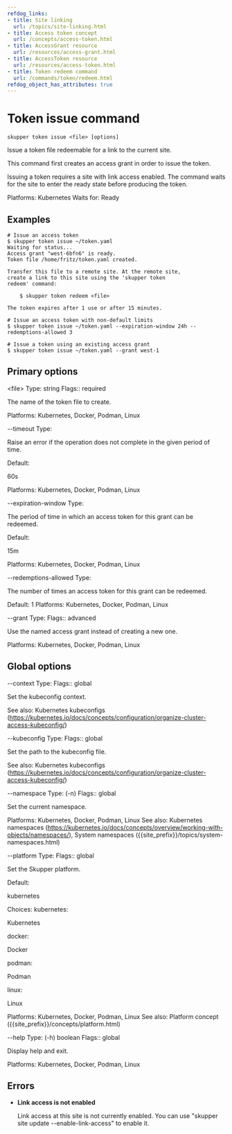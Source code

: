 ```yaml
---
refdog_links:
- title: Site linking
  url: /topics/site-linking.html
- title: Access token concept
  url: /concepts/access-token.html
- title: AccessGrant resource
  url: /resources/access-grant.html
- title: AccessToken resource
  url: /resources/access-token.html
- title: Token redeem command
  url: /commands/token/redeem.html
refdog_object_has_attributes: true
---
```


# Token issue command

```shell
skupper token issue <file> [options]
```

Issue a token file redeemable for a link to the current site.

This command first creates an access grant in order to issue
the token.

Issuing a token requires a site with link access enabled.
The command waits for the site to enter the ready state
before producing the token.

Platforms: Kubernetes
Waits for: Ready

## Examples

```console
# Issue an access token
$ skupper token issue ~/token.yaml
Waiting for status...
Access grant "west-6bfn6" is ready.
Token file /home/fritz/token.yaml created.

Transfer this file to a remote site. At the remote site,
create a link to this site using the 'skupper token
redeem' command:

    $ skupper token redeem <file>

The token expires after 1 use or after 15 minutes.

# Issue an access token with non-default limits
$ skupper token issue ~/token.yaml --expiration-window 24h --redemptions-allowed 3

# Issue a token using an existing access grant
$ skupper token issue ~/token.yaml --grant west-1
```

## Primary options

&lt;file&gt;
Type: string
Flags:: required

The name of the token file to create.

Platforms: Kubernetes, Docker, Podman, Linux

--timeout
Type: <duration>

Raise an error if the operation does not complete in the given
period of time.

Default: <p>60s</p>

Platforms: Kubernetes, Docker, Podman, Linux

--expiration-window
Type: <duration>

The period of time in which an access token for this
grant can be redeemed.

Default: <p>15m</p>

Platforms: Kubernetes, Docker, Podman, Linux

--redemptions-allowed
Type: <integer>

The number of times an access token for this grant can
be redeemed.

Default: 1
Platforms: Kubernetes, Docker, Podman, Linux

--grant
Type: <name>
Flags:: advanced

Use the named access grant instead of creating a new
one.

Platforms: Kubernetes, Docker, Podman, Linux

## Global options

--context
Type: <name>
Flags:: global

Set the kubeconfig context.

See also: Kubernetes kubeconfigs (https://kubernetes.io/docs/concepts/configuration/organize-cluster-access-kubeconfig/)

--kubeconfig
Type: <file>
Flags:: global

Set the path to the kubeconfig file.

See also: Kubernetes kubeconfigs (https://kubernetes.io/docs/concepts/configuration/organize-cluster-access-kubeconfig/)

--namespace
Type: (-n) <name>
Flags:: global

Set the current namespace.

Platforms: Kubernetes, Docker, Podman, Linux
See also: Kubernetes namespaces (https://kubernetes.io/docs/concepts/overview/working-with-objects/namespaces/), System namespaces ({{site_prefix}}/topics/system-namespaces.html)

--platform
Type: <platform>
Flags:: global

Set the Skupper platform.

<!-- You can also use the `SKUPPER_PLATFORM` environment variable. -->

Default: <p>kubernetes</p>

Choices: kubernetes: <p>Kubernetes</p>

docker: <p>Docker</p>

podman: <p>Podman</p>

linux: <p>Linux</p>

Platforms: Kubernetes, Docker, Podman, Linux
See also: Platform concept ({{site_prefix}}/concepts/platform.html)

--help
Type: (-h) boolean
Flags:: global

Display help and exit.

Platforms: Kubernetes, Docker, Podman, Linux

## Errors

- **Link access is not enabled**

  Link access at this site is not currently enabled.  You
can use "skupper site update --enable-link-access" to
enable it.
